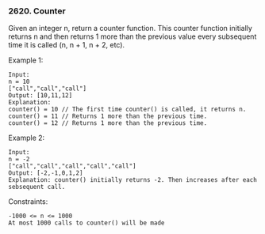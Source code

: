 ### 2620. Counter

Given an integer n, return a counter function. This counter function initially returns n and then returns 1 more than the previous value every subsequent time it is called (n, n + 1, n + 2, etc).



Example 1:

    Input:
    n = 10
    ["call","call","call"]
    Output: [10,11,12]
    Explanation:
    counter() = 10 // The first time counter() is called, it returns n.
    counter() = 11 // Returns 1 more than the previous time.
    counter() = 12 // Returns 1 more than the previous time.

Example 2:

    Input:
    n = -2
    ["call","call","call","call","call"]
    Output: [-2,-1,0,1,2]
    Explanation: counter() initially returns -2. Then increases after each sebsequent call.



Constraints:

    -1000 <= n <= 1000
    At most 1000 calls to counter() will be made
